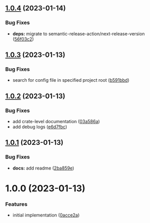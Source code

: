 ## [1.0.4](https://github.com/EricCrosson/find-semantic-release-config/compare/v1.0.3...v1.0.4) (2023-01-14)


### Bug Fixes

* **deps:** migrate to semantic-release-action/next-release-version ([56f03c2](https://github.com/EricCrosson/find-semantic-release-config/commit/56f03c2a02db4e81fa976715582b3c48245229d0))

## [1.0.3](https://github.com/EricCrosson/find-semantic-release-config/compare/v1.0.2...v1.0.3) (2023-01-13)


### Bug Fixes

* search for config file in specified project root ([b591bbd](https://github.com/EricCrosson/find-semantic-release-config/commit/b591bbdaa1305cf34eb5978b91677c3e2d147674))

## [1.0.2](https://github.com/EricCrosson/find-semantic-release-config/compare/v1.0.1...v1.0.2) (2023-01-13)


### Bug Fixes

* add crate-level documentation ([03a586a](https://github.com/EricCrosson/find-semantic-release-config/commit/03a586a9342bf6e3df1a9a22d16e89c8fb769029))
* add debug logs ([e6d7fbc](https://github.com/EricCrosson/find-semantic-release-config/commit/e6d7fbc79397aaf280e8c06672439ede4e68c0fb))

## [1.0.1](https://github.com/EricCrosson/find-semantic-release-config/compare/v1.0.0...v1.0.1) (2023-01-13)


### Bug Fixes

* **docs:** add readme ([2ba859e](https://github.com/EricCrosson/find-semantic-release-config/commit/2ba859ee4a21ab90b402d0436e1777faf8c36d31))

# 1.0.0 (2023-01-13)


### Features

* initial implementation ([0acce2a](https://github.com/EricCrosson/find-semantic-release-config/commit/0acce2a156ed4d671d83cfc9f569f4c70d409449))
